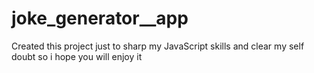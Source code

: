 # joke_generator__app
Created this project just to sharp my JavaScript skills and clear my self doubt so i hope you will enjoy it 
